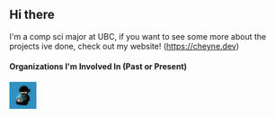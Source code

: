 ## Hi there
I'm a comp sci major at UBC, if you want to see some more about the projects ive done, check out my website! (https://cheyne.dev)


#### Organizations I'm Involved In (Past or Present)
[<img src="CodeNinjas.png" width="48">](https://github.com/CNSeattle)
